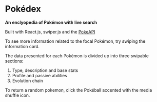 # Pokédex 
**An enclyopedia of Pokémon with live search**

Built with React.js, swiper.js and the [PokeAPI](https://pokeapi.co/)

To see more information related to the focal Pokémon, try swiping the information card.

The data presented for each Pokémon is divided up into three swipable sections: 

1. Type, description and base stats
1. Profile and passive abilities
1. Evolution chain

To return a random pokemon, click the Pokéball accented with the media shuffle icon.
